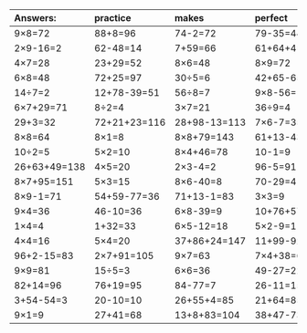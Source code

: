 | Answers: | practice | makes | perfect | ! |
| :--- | :--- | :--- | :--- | :--- |
| 9×8=72 | 88+8=96 | 74-2=72 | 79-35=44 | 8×5=40 | 
| 2×9-16=2 | 62-48=14 | 7+59=66 | 61+64+4=129 | 3×9=27 | 
| 4×7=28 | 23+29=52 | 8×6=48 | 8×9=72 | 2×8=16 | 
| 6×8=48 | 72+25=97 | 30÷5=6 | 42+65-65=42 | 55+22-57=20 | 
| 14÷7=2 | 12+78-39=51 | 56÷8=7 | 9×8-56=16 | 91-11=80 | 
| 6×7+29=71 | 8÷2=4 | 3×7=21 | 36÷9=4 | 9×5=45 | 
| 29+3=32 | 72+21+23=116 | 28+98-13=113 | 7×6-7=35 | 81+23+10=114 | 
| 8×8=64 | 8×1=8 | 8×8+79=143 | 61+13-43=31 | 7×7=49 | 
| 10÷2=5 | 5×2=10 | 8×4+46=78 | 10-1=9 | 3×4=12 | 
| 26+63+49=138 | 4×5=20 | 2×3-4=2 | 96-5=91 | 7+36+61=104 | 
| 8×7+95=151 | 5×3=15 | 8×6-40=8 | 70-29=41 | 52-18=34 | 
| 8×9-1=71 | 54+59-77=36 | 71+13-1=83 | 3×3=9 | 2+30=32 | 
| 9×4=36 | 46-10=36 | 6×8-39=9 | 10+76+57=143 | 78-45=33 | 
| 1×4=4 | 1+32=33 | 6×5-12=18 | 5×2-9=1 | 50+3=53 | 
| 4×4=16 | 5×4=20 | 37+86+24=147 | 11+99-92=18 | 8×3=24 | 
| 96+2-15=83 | 2×7+91=105 | 9×7=63 | 7×4+38=66 | 5×9=45 | 
| 9×9=81 | 15÷5=3 | 6×6=36 | 49-27=22 | 12+51=63 | 
| 82+14=96 | 76+19=95 | 84-77=7 | 26-11=15 | 32÷4=8 | 
| 3+54-54=3 | 20-10=10 | 26+55+4=85 | 21+64=85 | 6÷2=3 | 
| 9×1=9 | 27+41=68 | 13+8+83=104 | 38+47-73=12 | 2×9+9=27 | 
